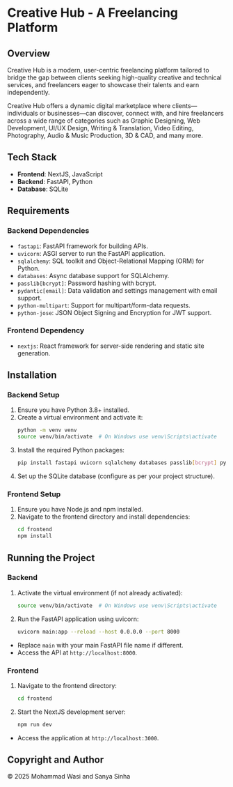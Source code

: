 # Creative Hub - A Freelancing Platform

## Overview
Creative Hub is a modern, user-centric freelancing platform tailored to bridge the gap between clients seeking high-quality creative and technical services, and freelancers eager to showcase their talents and earn independently.

Creative Hub offers a dynamic digital marketplace where clients—individuals or businesses—can discover, connect with, and hire freelancers across a wide range of categories such as Graphic Designing, Web Development, UI/UX Design, Writing & Translation, Video Editing, Photography, Audio & Music Production, 3D & CAD, and many more.

## Tech Stack
- **Frontend**: NextJS, JavaScript
- **Backend**: FastAPI, Python
- **Database**: SQLite

## Requirements

### Backend Dependencies
- `fastapi`: FastAPI framework for building APIs.
- `uvicorn`: ASGI server to run the FastAPI application.
- `sqlalchemy`: SQL toolkit and Object-Relational Mapping (ORM) for Python.
- `databases`: Async database support for SQLAlchemy.
- `passlib[bcrypt]`: Password hashing with bcrypt.
- `pydantic[email]`: Data validation and settings management with email support.
- `python-multipart`: Support for multipart/form-data requests.
- `python-jose`: JSON Object Signing and Encryption for JWT support.

### Frontend Dependency
- `nextjs`: React framework for server-side rendering and static site generation.

## Installation

### Backend Setup
1. Ensure you have Python 3.8+ installed.
2. Create a virtual environment and activate it:
   ```bash
   python -m venv venv
   source venv/bin/activate  # On Windows use venv\Scripts\activate
   ```
3. Install the required Python packages:
   ```bash
   pip install fastapi uvicorn sqlalchemy databases passlib[bcrypt] pydantic[email] python-multipart python-jose
   ```
4. Set up the SQLite database (configure as per your project structure).

### Frontend Setup
1. Ensure you have Node.js and npm installed.
2. Navigate to the frontend directory and install dependencies:
   ```bash
   cd frontend
   npm install
   ```

## Running the Project

### Backend
1. Activate the virtual environment (if not already activated):
   ```bash
   source venv/bin/activate  # On Windows use venv\Scripts\activate
   ```
2. Run the FastAPI application using uvicorn:
   ```bash
   uvicorn main:app --reload --host 0.0.0.0 --port 8000
   ```
- Replace `main` with your main FastAPI file name if different.
- Access the API at `http://localhost:8000`.

### Frontend
1. Navigate to the frontend directory:
   ```bash
   cd frontend
   ```
2. Start the NextJS development server:
   ```bash
   npm run dev
   ```
- Access the application at `http://localhost:3000`.

## Copyright and Author
© 2025 Mohammad Wasi and Sanya Sinha
